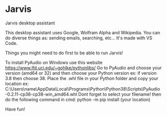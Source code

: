 # Jarvis
Jarvis desktop assistant

This desktop assistant uses Google, Wolfram Alpha and Wikipedia. You can do diverse things as: sending emails, searching, etc...
It's made with VS Code.

Things you might need to do first to be able to run Jarvis!

To install PyAudio on Windows use this website https://www.lfd.uci.edu/~gohlke/pythonlibs/
Go to PyAudio and choose your version (amd64 or 32) and then choose your Python version ex:
if version 3.8 then choose 38.
Place the .whl file in your Python folder and copy your location ex: C:\Users\name\AppData\Local\Programs\Python\Python38\Scripts\PyAudio-0.2.11-cp38-cp38-win_amd64.whl
Dont forget to select your filename!
then do the following command in cmd: python -m pip install (your location)

Have fun!
